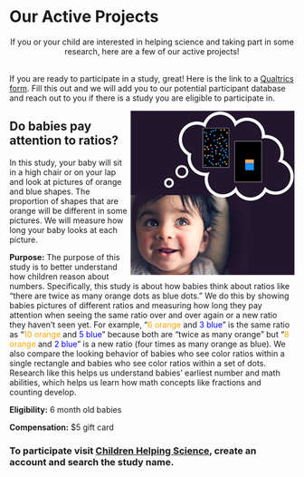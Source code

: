 ---
---
# Our Active Projects

<div align="center">
If you or your child are interested in helping science and taking part in some research, here are a few of our active projects!

<div align="left">
<br>

If you are ready to participate in a study, great! Here is the link to a [Qualtrics form](link). Fill this out and we will add you to our potential participant database and reach out to you if there is a study you are eligible to participate in.



<img style="float: right;" src="babyratios_icon_square.png">

## Do babies pay attention to ratios?

In this study, your baby will sit in a high chair or on your lap and look at pictures of orange and blue shapes. The proportion of shapes that are orange will be different in some pictures. We will measure how long your baby looks at each picture.

**Purpose:** The purpose of this study is to better understand how children reason about numbers. Specifically, this study is about how babies think about ratios like “there are twice as many orange dots as blue dots.” We do this by showing babies pictures of different ratios and measuring how long they pay attention when seeing the same ratio over and over again or a new ratio they haven’t seen yet. For example, “<span style="color:orange">6 orange</span> and <span style="color:blue">3 blue</span>” is the same ratio as “<span style="color:orange">10 orange</span> and <span style="color:blue">5 blue</span>” because both are “twice as many orange” but “<span style="color:orange">8 orange</span> and <span style="color:blue">2 blue</span>” is a new ratio (four times as many orange as blue). We also compare the looking behavior of babies who see color ratios within a single rectangle and babies who see color ratios within a set of dots. Research like this helps us understand babies’ earliest number and math abilities, which helps us learn how math concepts like fractions and counting develop.

**Eligibility:** 6 month old babies

**Compensation:** $5 gift card

### To participate visit [Children Helping Science](https://lookit.mit.edu), create an account and search the study name.

